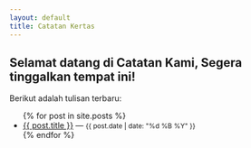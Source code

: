 ```yaml
---
layout: default
title: Catatan Kertas
---
```


## Selamat datang di Catatan Kami, Segera tinggalkan tempat ini!

Berikut adalah tulisan terbaru:

<ul>
  {% for post in site.posts %}
    <li>
      <a href="{{ post.url }}">{{ post.title }}</a>
      — <small>{{ post.date | date: "%d %B %Y" }}</small>
    </li>
  {% endfor %}
</ul>
